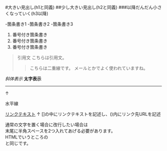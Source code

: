 #大きい見出し(h1と同義)
##少し大きい見出し(h2と同義)
###以降だんだん小さくなっていく(h3以降)

-箇条書き1
-箇条書き2
-箇条書き3

1. 番号付き箇条書き
1. 番号付き箇条書き
1. 番号付き箇条書き

> 引用文
> こちらは引用文。
>> こちらは二重線です。
>> メールとかでよく使われていますね。

*斜体表示*
**太字表示**

---

↑

水平線

[リンクテキスト](https://morijyobi.ac.jp)
↑
[]の中にリンクテキストを記述し、()内にリンク先URLを記述

通常の文字を置く場合に改行したい場合は  
末尾に半角スペースを2つ入れてあげる必要があります。  
HTMLでいうところの<br>と同じです。
